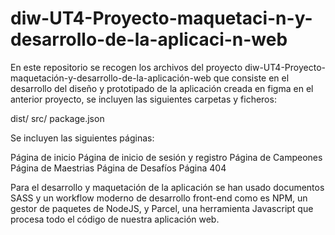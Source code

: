 # diw-UT4-Proyecto-maquetaci-n-y-desarrollo-de-la-aplicaci-n-web

En este repositorio se recogen los archivos del proyecto diw-UT4-Proyecto-maquetación-y-desarrollo-de-la-aplicación-web que consiste en el desarrollo del 
diseño y prototipado de la aplicación creada en figma en el anterior proyecto, se incluyen las siguientes carpetas y ficheros:

dist/
src/
package.json

Se incluyen las siguientes páginas:

Página de inicio
Página de inicio de sesión y registro
Página de Campeones
Página de Maestrias
Página de Desafíos
Página 404

Para el desarrollo y maquetación de la aplicación se han usado documentos SASS y un workflow moderno de desarrollo front-end como es NPM, un gestor de paquetes 
de NodeJS, y Parcel, una herramienta Javascript que procesa todo el código de nuestra aplicación web.
